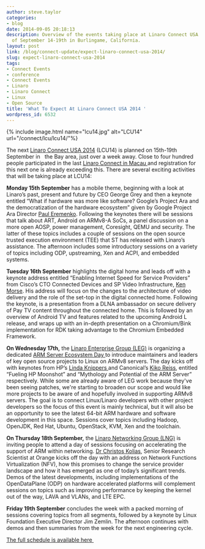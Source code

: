 ```yaml
---
author: steve.taylor
categories:
- blog
date: 2014-09-05 20:18:13
description: Overview of the events taking place at Linaro Connect USA 2014 the week
  of September 14-19th in Burlingame, California.
layout: post
link: /blog/connect-update/expect-linaro-connect-usa-2014/
slug: expect-linaro-connect-usa-2014
tags:
- Connect Events
- conference
- Connect Events
- Linaro
- Linaro Connect
- Linux
- Open Source
title: 'What To Expect At Linaro Connect USA 2014 '
wordpress_id: 6532
---
```


{% include image.html name="lcu14.jpg" alt="LCU14" url="/connect/lcu/lcu14/"%}

The next [Linaro Connect USA 2014](/connect/lcu/lcu14/) (LCU14) is planned on 15th-19th September in   the Bay area, just over a week away. Close to four hundred people participated in the last [Linaro Connect in Macau ](/connect/lca/lca14/)and registration for this next one is already exceeding this. There are several exciting activities that will be taking place at LCU14:

**Monday 15th September** has a mobile theme, beginning with a look at Linaro’s past, present and future by CEO George Grey and then a keynote entitled “What if hardware was more like software? Google’s Project Ara and the democratization of the hardware ecosystem” given by Google Project Ara Director [Paul Eremenko](/connect/lcu/lcu14/schedule/). Following the keynotes there will be sessions that talk about ART, Android on ARMv8-A SoCs, a panel discussion on a more open AOSP, power management, Coresight, QEMU and security. The latter of these topics includes a couple of sessions on the open source trusted execution environment (TEE) that ST has released with Linaro’s assistance. The afternoon includes some introductory sessions on a variety of topics including ODP, upstreaming, Xen and ACPI, and embedded systems.

**Tuesday 16th September** highlights the digital home and leads off with a keynote address entitled “Enabling Internet Speed for Service Providers” from Cisco’s CTO Connected Devices and SP Video Infrastructure, [Ken Morse](/connect/lcu/lcu14/schedule/). His address will focus on the changes to the architecture of video delivery and the role of the set-top in the digital connected home. Following the keynote, is a presentation from a DLNA ambassador on secure delivery of Pay TV content throughout the connected home. This is followed by an overview of Android TV and features related to the upcoming Android L release, and wraps up with an in-depth presentation on a Chromium/Bink implementation for RDK taking advantage to the Chromium Embedded Framework.

**On Wednesday 17th,** the [Linaro Enterprise Group (LEG)](https://wiki.linaro.org/LEG) is organizing a dedicated [ARM Server Ecosystem Day ](/connect/lcu/lcu14/schedule/leg/)to introduce maintainers and leaders of key open source projects to Linux on ARMv8 servers. The day kicks off with keynotes from HP’s [Linda Knippers ](/connect/lcu/lcu14/schedule/)and Canonical’s [Kiko Reiss](/connect/lcu/lcu14/schedule/), entitled “Fueling HP Moonshot” and “Mythology and Potential of the ARM Server” respectively. While some are already aware of LEG work because they've been seeing patches, we're starting to broaden our scope and would like more projects to be aware of and hopefully involved in supporting ARMv8 servers. The goal is to connect Linux/Linaro developers with other project developers so the focus of this event is mainly technical, but it will also be an opportunity to see the latest 64-bit ARM hardware and software development in this space. Sessions cover topics including Hadoop, OpenJDK, Red Hat, Ubuntu, OpenStack, KVM, Xen and the toolchain.

**On Thursday 18th September,** the [Linaro Networking Group (LNG)](https://wiki.linaro.org/LNG) is inviting people to attend a day of sessions focusing on accelerating the support of ARM within networking. [Dr Christos Kolias](/connect/lcu/lcu14/schedule/), Senior Research Scientist at Orange kicks off the day with an address on Network Functions Virtualization (NFV), how this promises to change the service provider landscape and how it has emerged as one of today’s significant trends. Demos of the latest developments, including implementations of the OpenDataPlane (ODP) on hardware accelerated platforms will complement sessions on topics such as improving performance by keeping the kernel out of the way, LAVA and VLANs, and LTE EPC.

**Friday 19th September** concludes the week with a packed morning of sessions covering topics from all segments, followed by a keynote by Linux Foundation Executive Director Jim Zemlin. The afternoon continues with demos and then summaries from the week for the next engineering cycle.

[The full schedule is available here ](http://lcu14.zerista.com/event?event_order=start&event_page=1&owner=other&owner_id=739721&start=)